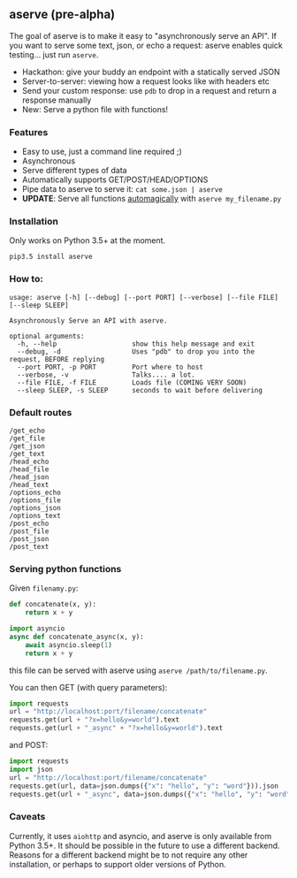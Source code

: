 ## aserve (pre-alpha)

The goal of aserve is to make it easy to "asynchronously serve an API". If you want to
serve some text, json, or echo a request: aserve enables quick
testing... just run `aserve`.

- Hackathon: give your buddy an endpoint with a statically served JSON
- Server-to-server: viewing how a request looks like with headers etc
- Send your custom response: use `pdb` to drop in a request and return a response manually
- New: Serve a python file with functions!

### Features

- Easy to use, just a command line required ;)
- Asynchronous
- Serve different types of data
- Automatically supports GET/POST/HEAD/OPTIONS
- Pipe data to aserve to serve it: `cat some.json | aserve`
- **UPDATE**: Serve all functions [automagically](#serving-python-functions) with `aserve my_filename.py`

### Installation

Only works on Python 3.5+ at the moment.

    pip3.5 install aserve

### How to:

```
usage: aserve [-h] [--debug] [--port PORT] [--verbose] [--file FILE] [--sleep SLEEP]

Asynchronously Serve an API with aserve.

optional arguments:
  -h, --help                   show this help message and exit
  --debug, -d                  Uses "pdb" to drop you into the request, BEFORE replying
  --port PORT, -p PORT         Port where to host
  --verbose, -v                Talks.... a lot.
  --file FILE, -f FILE         Loads file (COMING VERY SOON)
  --sleep SLEEP, -s SLEEP      seconds to wait before delivering
```

### Default routes

```
/get_echo
/get_file
/get_json
/get_text
/head_echo
/head_file
/head_json
/head_text
/options_echo
/options_file
/options_json
/options_text
/post_echo
/post_file
/post_json
/post_text
```

### Serving python functions

Given `filenamy.py`:

```python
def concatenate(x, y):
    return x + y

import asyncio
async def concatenate_async(x, y):
    await asyncio.sleep(1)
    return x + y
```

this file can be served with aserve using `aserve /path/to/filename.py`.

You can then GET (with query parameters):

```python
import requests
url = "http://localhost:port/filename/concatenate"
requests.get(url + "?x=hello&y=world").text
requests.get(url + "_async" + "?x=hello&y=world").text
```

and POST:

```python
import requests
import json
url = "http://localhost:port/filename/concatenate"
requests.get(url, data=json.dumps({"x": "hello", "y": "word"})).json
requests.get(url + "_async", data=json.dumps({"x": "hello", "y": "word"})).json
```


### Caveats

Currently, it uses `aiohttp` and asyncio, and aserve is only available from Python 3.5+. It should be possible in the future to use a different backend.
Reasons for a different backend might be to not require any other installation, or perhaps to support older versions of Python.
